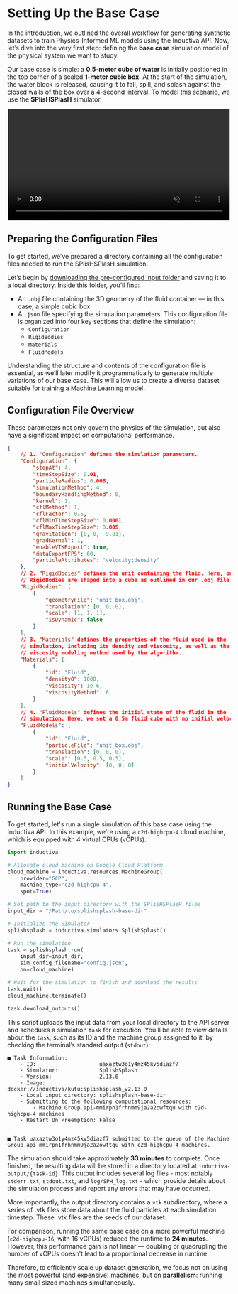 # Setting Up the Base Case
In the introduction, we outlined the overall workflow for generating synthetic datasets to train Physics-Informed ML models using the Inductiva API. Now, let’s dive into the very first step: defining the **base case** simulation model of the physical system we want to study.

Our base case is simple: a **0.5-meter cube of water** is initially positioned in the top corner of a sealed **1-meter cubic box**. At the start of the simulation, the water block is released, causing it to fall, spill, and splash against the closed walls of the box over a 4-second interval. To model this scenario, we use the **SPlisHSPlasH** simulator.

<div style="display: flex; justify-content:center">
<video width=500 loop muted autoplay preload="auto">
<source src="./_static/generating-synthetic-data/viscous_flow.mp4" type="video/mp4">
</video>
</div>

## Preparing the Configuration Files
To get started, we’ve prepared a directory containing all the configuration files needed to run the SPlisHSPlasH simulation. 

Let’s begin by [downloading the pre-configured input folder](https://storage.googleapis.com/inductiva-api-demo-files/splishsplash-base-dir.zip) and saving it to a local directory. Inside this folder, you’ll find:

- An `.obj` file containing the 3D geometry of the fluid container — in this case, a simple cubic box.  
- A `.json` file specifying the simulation parameters. This configuration file is organized into four key sections that define the simulation:
  - `Configuration`  
  - `RigidBodies`  
  - `Materials`  
  - `FluidModels`

Understanding the structure and contents of the configuration file is essential, as we’ll later modify it programmatically to generate multiple variations of our base case. This will allow us to create a diverse dataset suitable for training a Machine Learning model.

## Configuration File Overview
These parameters not only govern the physics of the simulation, but also have a significant impact on computational performance. 

```json
{   
    // 1. "Configuration" defines the simulation parameters. 
    "Configuration": {
        "stopAt": 4,
        "timeStepSize": 0.01,
        "particleRadius": 0.008,
        "simulationMethod": 4,
        "boundaryHandlingMethod": 0,
        "kernel": 1,
        "cflMethod": 1,
        "cflFactor": 0.5,
        "cflMinTimeStepSize": 0.0001,
        "cflMaxTimeStepSize": 0.005,
        "gravitation": [0, 0, -9.81],
        "gradKernel": 1,
        "enableVTKExport": true,
        "dataExportFPS": 60,
        "particleAttributes": "velocity;density"
    },
    // 2. "RigidBodies" defines the unit containing the fluid. Here, our
    // RigidBodies are shaped into a cube as outlined in our .obj file
    "RigidBodies": [
        {
            "geometryFile": "unit_box.obj",
            "translation": [0, 0, 0],
            "scale": [1, 1, 1],
            "isDynamic": false
        }
    ],
    // 3. "Materials" defines the properties of the fluid used in the
    // simulation, including its density and viscosity, as well as the
    // viscosity modeling method used by the algorithm.
    "Materials": [
        {
            "id": "Fluid",
            "density0": 1000,
            "viscosity": 1e-6,
            "viscosityMethod": 6
        }
    ],
    // 4. "FluidModels" defines the initial state of the fluid in the
    // simulation. Here, we set a 0.5m fluid cube with no initial velocity.
    "FluidModels": [
        {
            "id": "Fluid",
            "particleFile": "unit_box.obj",
            "translation": [0, 0, 0],
            "scale": [0.5, 0.5, 0.5],
            "initialVelocity": [0, 0, 0]
        }
    ]
}
```

## Running the Base Case
To get started, let's run a single simulation of this base case using the Inductiva API. In this example, we're using a `c2d-highcpu-4` cloud machine, which is equipped with 4 virtual CPUs (vCPUs).

```python
import inductiva

# Allocate cloud machine on Google Cloud Platform
cloud_machine = inductiva.resources.MachineGroup(
    provider="GCP",
    machine_type="c2d-highcpu-4",
    spot=True)

# Set path to the input directory with the SPlisHSPlasH files
input_dir = "/Path/to/splishsplash-base-dir"

# Initialize the Simulator
splishsplash = inductiva.simulators.SplishSplash()

# Run the simulation
task = splishsplash.run(
    input_dir=input_dir,
    sim_config_filename="config.json",
    on=cloud_machine)

# Wait for the simulation to finish and download the results
task.wait()
cloud_machine.terminate()

task.download_outputs()
```

This script uploads the input data from your local directory to the API server and schedules a simulation `task` for execution. You’ll 
be able to view details about the `task`, such as its ID and the machine group assigned to it, by checking the terminal’s standard 
output (`stdout`):

```
■ Task Information:
	· ID:                    uaxaztw3o1y4mz45kv5diazf7
	· Simulator:             SplishSplash
	· Version:               2.13.0
	· Image:                 docker://inductiva/kutu:splishsplash_v2.13.0
	· Local input directory: splishsplash-base-dir
	· Submitting to the following computational resources:
 		· Machine Group api-mmirpn1frhnmm9ja2a2owftqu with c2d-highcpu-4 machines
	· Restart On Preemption: False


■ Task uaxaztw3o1y4mz45kv5diazf7 submitted to the queue of the Machine Group api-mmirpn1frhnmm9ja2a2owftqu with c2d-highcpu-4 machines.
```

The simulation should take approximately **33 minutes** to complete. Once finished, the resulting data will be 
stored in a directory located at `inductiva-output/{task-id}`. This output includes several log files - most 
notably `stderr.txt`, `stdout.txt`, and `log/SPH_log.txt` - which provide details about the simulation process 
and report any errors that may have occurred.

More importantly, the output directory contains a `vtk` subdirectory, where a series of .vtk files store data 
about the fluid particles at each simulation timestep. These .vtk files are the seeds of our dataset.

For comparison, running the same base case on a more powerful machine (`c2d-highcpu-16`, with 16 vCPUs) reduced the runtime to **24 minutes**. However, this performance gain is not linear — doubling or quadrupling the number of vCPUs doesn't lead to a proportional decrease in runtime.

Therefore, to efficiently scale up dataset generation, we focus not on using the most powerful (and expensive) machines, but on **parallelism**: running many small sized machines simultaneously.
